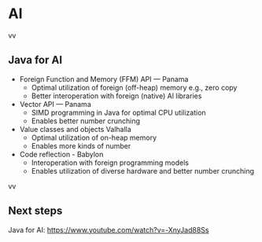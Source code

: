 # AI

vv

## Java for AI


* Foreign Function and Memory (FFM) API — Panama
	* Optimal utilization of foreign (off-heap) memory e.g., zero copy
	* Better interoperation with foreign (native) Al libraries
* Vector API — Panama
	* SIMD programming in Java for optimal CPU utilization
	* Enables better number crunching
* Value classes and objects Valhalla
	* Optimal utilization of on-heap memory
	* Enables more kinds of number
* Code reflection - Babylon
	* Interoperation with foreign programming models
	* Enables utilization of diverse hardware and better number crunching


vv
 
## Next steps

Java for AI: https://www.youtube.com/watch?v=-XnyJad88Ss